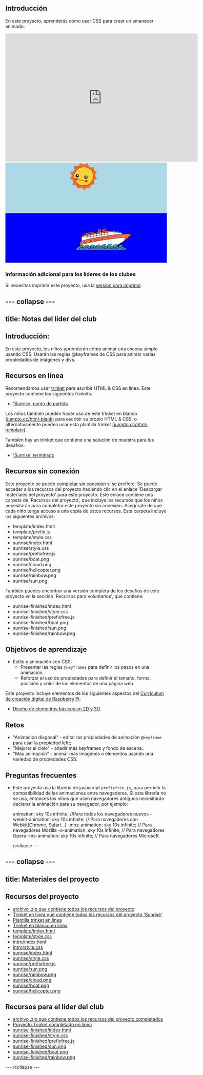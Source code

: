 ## Introducción

En este proyecto, aprenderás cómo usar CSS para crear un amanecer animado.

<div class="trinket">
  <iframe src="https://trinket.io/embed/html/abcc0284a3?outputOnly=true&start=result" width="600" height="400" frameborder="0" marginwidth="0" marginheight="0" allowfullscreen>
  </iframe>
  <img src="images/sunrise-final.png">
</div>

### Información adicional para los líderes de los clubes

Si necesitas imprimir este proyecto, usa la [versión para imprimir](https://projects.raspberrypi.org/es-ES/projects/sunrise/print).

--- collapse ---
---
title: Notas del líder del club
---

## Introducción:

En este proyecto, los niños aprenderán cómo animar una escena simple usando CSS. Usarán las reglas @keyframes de CSS para animar varias propiedades de imágenes y divs.

## Recursos en línea

Recomendamos usar [trinket](https://trinket.io/) para escribir HTML & CSS en línea. Este proyecto contiene los siguientes trinkets:

+ ['Sunrise' punto de partida](http://jumpto.cc/web-sunrise)

Los niños también pueden hacer uso de este trinket en blanco [(jumpto.cc/html-blank)](http://jumpto.cc/html-blank) para escribir su propio HTML & CSS, o alternativamente pueden usar esta plantilla trinket [(jumpto.cc/html-template)](http://jumpto.cc/html-template).

También hay un trinket que contiene una solución de muestra para los desafíos:

+ ['Sunrise' terminado](https://trinket.io/html/abcc0284a3)

## Recursos sin conexión

Este proyecto se puede [completar sin conexión](../offline.html) si se prefiere. Se puede acceder a los recursos del proyecto haciendo clic en el enlace 'Descargar materiales del proyecto' para este proyecto. Este enlace contiene una carpeta de 'Recursos del proyecto', que incluye los recursos que los niños necesitarán para completar este proyecto sin conexión. Asegúrate de que cada niño tenga acceso a una copia de estos recursos. Esta carpeta incluye los siguientes archivos:

+ template/index.html
+ template/prefix.js
+ template/style.css
+ sunrise/index.html
+ sunrise/style.css
+ sunrise/prefixfree.js
+ sunrise/boat.png
+ sunrise/cloud.png
+ sunrise/helicopter.png
+ sunrise/rainbow.png
+ sunrise/sun.png

También puedes encontrar una versión completa de los desafíos de este proyecto en la sección 'Recursos para voluntarios', que contiene:

+ sunrise-finished/index.html
+ sunrise-finished/style.css
+ sunrise-finished/prefixfree.js
+ sunrise-finished/boat.png
+ sunrise-finished/sun.png
+ sunrise-finished/rainbow.png

## Objetivos de aprendizaje

+ Estilo y animación con CSS: 
    + Presentar las reglas `@keyframes` para definir los pasos en una animación.
    + Reforzar el uso de propiedades para definir el tamaño, forma, posición y color de los elementos de una página web.

Este proyecto incluye elementos de los siguientes aspectos del [Currículum de creación digital de Raspberry Pi](http://rpf.io/curriculum):

+ [Diseño de elementos básicos en 2D y 3D](https://www.raspberrypi.org/curriculum/design/creator).

## Retos

+ "Animación diagonal" - editar las propiedades de animación `@keyframe` para usar la propiedad left:;
+ "Mejorar el cielo" - añadir más keyframes y fondo de escena:.
+ "Más animación" - animar más imágenes o elementos usando una variedad de propiedades CSS. 

## Preguntas frecuentes

+ Este proyecto usa la librería de javascript `prefixfree.js`, para permitir la compatibilidad de las animaciones entre navegadores. Si esta librería no se usa, entonces los niños que usen navegadores antiguos necesitarán declarar la animación para su navegador, por ejemplo:

    animation: sky 10s infinite; //Para todos los navegadores nuevos
    -webkit-animation: sky 10s infinite; // Para navegadores con Webkit(Chrome, Safari...)
    -moz-animation: sky 10s infinite; // Para navegadores Mozilla
    -o-animation: sky 10s infinite; // Para navegadores Opera
    -ms-animation: sky 10s infinite; // Para navegadores Microsoft 
    

--- /collapse ---

--- collapse ---
---
title: Materiales del proyecto
---

## Recursos del proyecto

+ [archivo .zip que contiene todos los recursos del proyecto](https://github.com/raspberrypilearning/sunrise/raw/master/es-ES/resources/sunrise-project-resources.zip)
+ [Trinket en línea que contiene todos los recursos del proyecto 'Sunrise'](http://jumpto.cc/web-sunrise)
+ [Plantilla trinket en línea](http://jumpto.cc/trinket-template)
+ [Trinket en blanco en línea](http://jumpto.cc/trinket-blank)
+ [template/index.html](https://github.com/raspberrypilearning/sunrise/raw/master/es-ES/resources/template-index.html)
+ [template/style.css](https://github.com/raspberrypilearning/sunrise/raw/master/es-ES/resources/template-style.css)
+ [intro/index.html](https://github.com/raspberrypilearning/sunrise/raw/master/es-ES/resources/intro-index.html)
+ [intro/style.css](https://github.com/raspberrypilearning/sunrise/raw/master/es-ES/resources/intro-style.css)
+ [sunrise/index.html](https://github.com/raspberrypilearning/sunrise/raw/master/es-ES/resources/sunrise-index.html)
+ [sunrise/style.css](https://github.com/raspberrypilearning/sunrise/raw/master/es-ES/resources/sunrise-style.css)
+ [sunrise/prefixfree.js](https://github.com/raspberrypilearning/sunrise/raw/master/es-ES/resources/sunrise-prefixfree.js)
+ [sunrise/sun.png](https://github.com/raspberrypilearning/sunrise/raw/master/es-ES/resources/sunrise-sun.png)
+ [sunrise/rainbow.png](https://github.com/raspberrypilearning/sunrise/raw/master/es-ES/resources/sunrise-rainbow.png)
+ [sunrise/cloud.png](https://github.com/raspberrypilearning/sunrise/raw/master/es-ES/resources/sunrise-cloud.png)
+ [sunrise/boat.png](https://github.com/raspberrypilearning/sunrise/raw/master/es-ES/resources/sunrise-boat.png)
+ [sunrise/helicopter.png](https://github.com/raspberrypilearning/sunrise/raw/master/es-ES/resources/sunrise-helicopter.png)

## Recursos para el líder del club

+ [archivo .zip que contiene todos los recursos del proyecto completados](https://github.com/raspberrypilearning/sunrise/raw/master/es-ES/resources/sunrise-volunteer-resources.zip)
+ [Proyecto Trinket completado en línea](https://trinket.io/html/abcc0284a3)
+ [sunrise-finished/index.html](https://github.com/raspberrypilearning/sunrise/raw/master/es-ES/resources/sunrise-finished-index.html)
+ [sunrise-finished/style.css](https://github.com/raspberrypilearning/sunrise/raw/master/es-ES/resources/sunrise-finished-style.css)
+ [sunrise-finished/prefixfree.js](https://github.com/raspberrypilearning/sunrise/raw/master/es-ES/resources/sunrise-finished-prefixfree.js)
+ [sunrise-finished/sun.png](https://github.com/raspberrypilearning/sunrise/raw/master/es-ES/resources/sunrise-finished-sun.png)
+ [sunrise-finished/boat.png](https://github.com/raspberrypilearning/sunrise/raw/master/es-ES/resources/sunrise-finished-boat.png)
+ [sunrise-finished/rainbow.png](https://github.com/raspberrypilearning/sunrise/raw/master/es-ES/resources/sunrise-finished-rainbow.png)

--- /collapse ---
